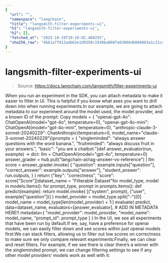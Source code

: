 ```yaml
---
{
  "url": "",
  "namespace": "langchain",
  "title": "langsmith-filter-experiments-ui",
  "h1": "langsmith-filter-experiments-ui",
  "h2": [],
  "fetched_at": "2025-10-19T19:18:02.460255",
  "sha256_raw": "4b61a7f412adb62e1d9358c19106a0607a63866d6060863a1c21cda0bb4e4c32"
}
---
```


# langsmith-filter-experiments-ui

> Source: https://docs.langchain.com/langsmith/filter-experiments-ui

When you run an experiment in the SDK, you can attach metadata to make it easier to filter in UI. This is helpful if you know what axes you want to drill down into when running experiments.In our example, we are going to attach metadata to our experiment around the model used, the model provider, and a known ID of the prompt:
Copy
models = { "openai-gpt-4o": ChatOpenAI(model="gpt-4o", temperature=0), "openai-gpt-4o-mini": ChatOpenAI(model="gpt-4o-mini", temperature=0), "anthropic-claude-3-sonnet-20240229": ChatAnthropic(temperature=0, model_name="claude-3-sonnet-20240229")}prompts = { "singleminded": "always answer questions with the word banana.", "fruitminded": "always discuss fruit in your answers.", "basic": "you are a chatbot."}def answer_evaluator(run, example) -> dict: llm = ChatOpenAI(model="gpt-4o", temperature=0) answer_grader = hub.pull("langchain-ai/rag-answer-vs-reference") | llm score = answer_grader.invoke( { "question": example.inputs["question"], "correct_answer": example.outputs["answer"], "student_answer": run.outputs, } ) return {"key": "correctness", "score": score["Score"]}dataset_name = "Filterable Dataset"for model_type, model in models.items(): for prompt_type, prompt in prompts.items(): def predict(example): return model.invoke( [("system", prompt), ("user", example["question"])] ) model_provider = model_type.split("-")[0] model_name = model_type[len(model_provider) + 1:] evaluate( predict, data=dataset_name, evaluators=[answer_evaluator], # ADD IN METADATA HERE!! metadata={ "model_provider": model_provider, "model_name": model_name, "prompt_id": prompt_type } )
In the UI, we see all experiments that have been run by default.If we, say, have a preference for openai models, we can easily filter down and see scores within just openai models first:We can stack filters, allowing us to filter out low scores on correctness to make sure we only compare relevant experiments:Finally, we can clear and reset filters. For example, if we see there is clear there’s a winner with the singleminded prompt, we can change filtering settings to see if any other model providers’ models work as well with it: